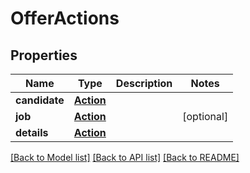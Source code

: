 # OfferActions

## Properties
Name | Type | Description | Notes
------------ | ------------- | ------------- | -------------
**candidate** | [**Action**](Action.md) |  | 
**job** | [**Action**](Action.md) |  | [optional] 
**details** | [**Action**](Action.md) |  | 

[[Back to Model list]](../README.md#documentation-for-models) [[Back to API list]](../README.md#documentation-for-api-endpoints) [[Back to README]](../README.md)


